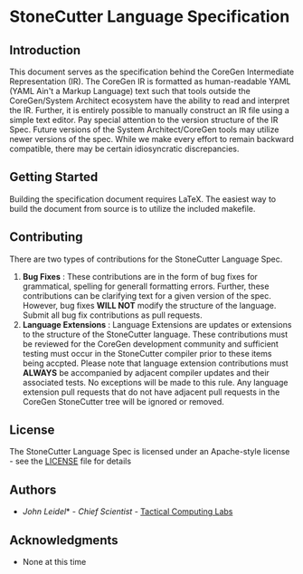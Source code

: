 # StoneCutter Language Specification

## Introduction
This document serves as the specification behind the CoreGen 
Intermediate Representation (IR).  The CoreGen IR is formatted 
as human-readable YAML (YAML Ain't a Markup Language) text such that 
tools outside the CoreGen/System Architect ecosystem have the ability 
to read and interpret the IR.  Further, it is entirely possible to 
manually construct an IR file using a simple text editor.  Pay special 
attention to the version structure of the IR Spec.  Future versions 
of the System Architect/CoreGen tools may utilize newer versions of the 
spec.  While we make every effort to remain backward compatible, there 
may be certain idiosyncratic discrepancies.  

## Getting Started
Building the specification document requires LaTeX.  The easiest way to build 
the document from source is to utilize the included makefile.

## Contributing
There are two types of contributions for the StoneCutter Language Spec.

1. **Bug Fixes** : These contributions are in the form of bug fixes for 
grammatical, spelling for generall formatting errors.  Further, these contributions 
can be clarifying text for a given version of the spec.  However, bug fixes **WILL NOT**
modify the structure of the language.  Submit all bug fix contributions as pull requests.
1. **Language Extensions** : Language Extensions are updates or extensions to the structure of the 
StoneCutter language.  These contributions must be reviewed for the CoreGen 
development community and sufficient testing must occur in the StoneCutter compiler 
prior to these items being accpted.  Please note that language extension contributions 
must **ALWAYS** be accompanied by adjacent compiler updates and their 
associated tests.  No exceptions will be made to this rule.  Any language extension 
pull requests that do not have adjacent pull requests in the CoreGen StoneCutter tree will 
be ignored or removed.

## License
The StoneCutter Language Spec is licensed under an Apache-style license - see the [LICENSE](LICENSE) file for details

## Authors
* *John Leidel** - *Chief Scientist* - [Tactical Computing Labs](http://www.tactcomplabs.com)

## Acknowledgments
* None at this time
